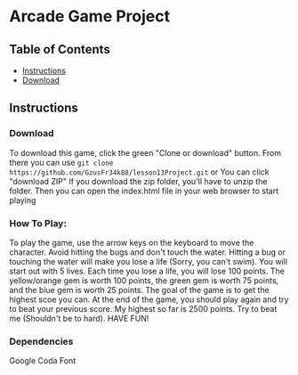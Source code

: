 # Arcade Game Project

## Table of Contents

* [Instructions](#instructions)
* [Download](#download)

## Instructions

### Download
To download this game, click the green "Clone or download" button. From there you can use 
``git clone https://github.com/GzusFr34k88/lesson13Project.git``
or
You can click "download ZIP"
    If you download the zip folder, you'll have to unzip the folder. Then you can open the index.html file in your web browser to start playing
### How To Play:
To play the game, use the arrow keys on the keyboard to move the character. Avoid hitting the bugs and don't touch the water. Hitting a bug or touching the water will make you lose a life (Sorry, you can't swim). You will start out with 5 lives. Each time you lose a life, you will lose 100 points. The yellow/orange gem is worth 100 points, the green gem is worth 75 points, and the blue gem is worth 25 points. The goal of the game is to get the highest scoe you can. At the end of the game, you should play again and try to beat your previous score. My highest so far is 2500 points. Try to beat me (Shouldn't be to hard). HAVE FUN!

### Dependencies
Google Coda Font